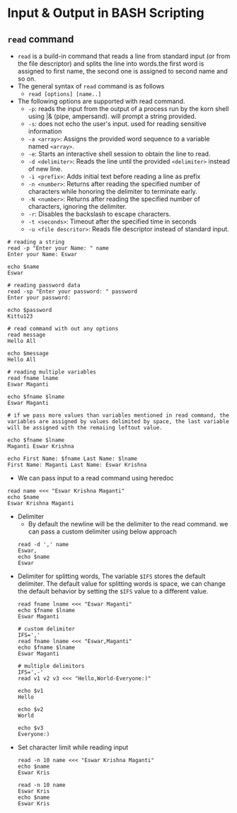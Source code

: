 # Input & Output in BASH Scripting

## `read` command
- `read` is a build-in command that reads a line from standard input (or from the file descriptor) and splits the line into words.the first word is assigned to first name, the second one is assigned to second name and so on.
- The general syntax of `read` command is as follows
  - `read [options] [name..]`
- The following options are supported with read command.
  - `-p`: reads the input from the output of a process run by the korn shell using |& (pipe, ampersand). will prompt a string provided.
  - `-s`: does not echo the user's input. used for reading sensitive information
  - `-a <array>`: Assigns the provided word sequence to a variable named `<array>`.
  - `-e`: Starts an interactive shell session to obtain the line to read.
  - `-d <delimiter>`: Reads the line until the provided `<delimiter>` instead of new line.
  - `-i <prefix>`: Adds initial text before reading a line as prefix
  - `-n <number>`: Returns after reading the specified number of characters while honoring the delimiter to terminate early.
  - `-N <number>`: Returns after reading the specified number of characters, ignoring the delimiter.
  - `-r`: Disables the backslash to escape characters.
  - `-t <seconds>`: Timeout after the specified time in seconds
  - `-u <file descritor>`: Reads file descriptor instead of standard input.

```
# reading a string
read -p "Enter your Name: " name
Enter your Name: Eswar

echo $name
Eswar
```
```
# reading password data
read -sp "Enter your password: " password
Enter your password: 

echo $password
Kittu123
```

```
# read command with out any options
read message
Hello All

echo $message
Hello All
```

```
# reading multiple variables
read fname lname
Eswar Maganti

echo $fname $lname
Eswar Maganti

# if we pass more values than variables mentioned in read command, the variables are assigned by values delimited by space, the last variable will be assigned with the remaiing leftout value.

echo $fname $lname
Maganti Eswar Krishna

echo First Name: $fname Last Name: $lname
First Name: Maganti Last Name: Eswar Krishna
```

- We can pass input to a read command using heredoc
```
read name <<< "Eswar Krishna Maganti"
echo $name
Eswar Krishna Maganti
```
- Delimiter
  - By default the newline will be the delimiter to the read command. we can pass a custom delimiter using below approach
  ```
  read -d ',' name
  Eswar,
  echo $name
  Eswar
  ```
- Delimiter for splitting words, The variable `$IFS` stores the default delimiter. The default value for splitting words is space, we can change the default behavior by setting the `$IFS` value to a different value.
    ```
    read fname lname <<< "Eswar Maganti"
    echo $fname $lname
    Eswar Maganti
    
    # custom delimiter
    IFS=','
    read fname lname <<< "Eswar,Maganti"
    echo $fname $lname
    Eswar Maganti

    # multiple delimitors
    IFS=',-'
    read v1 v2 v3 <<< "Hello,World-Everyone:)"
    
    echo $v1
    Hello
    
    echo $v2
    World
    
    echo $v3
    Everyone:)
    ```
- Set character limit while reading input
    ```
    read -n 10 name <<< "Eswar Krishna Maganti"
    echo $name
    Eswar Kris
    
    read -n 10 name
    Eswar Kris
    echo $name
    Eswar Kris

    ```